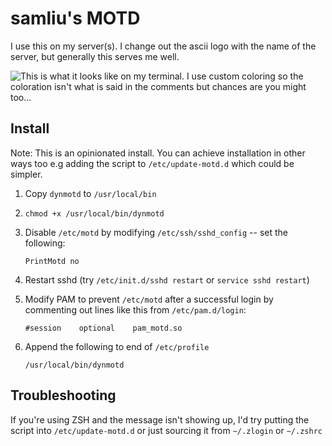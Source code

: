 # samliu's MOTD

I use this on my server(s). I change out the ascii logo with the name of the
server, but generally this serves me well.

![This is what it looks like on my terminal. I use custom coloring so the
coloration isn't what is said in the comments but chances are you might 
too...](screenshot.png)

## Install

Note: This is an opinionated install. You can achieve installation in other ways
too e.g adding the script to `/etc/update-motd.d` which could be simpler.

1. Copy `dynmotd` to `/usr/local/bin`
2. `chmod +x /usr/local/bin/dynmotd`
3. Disable `/etc/motd` by modifying `/etc/ssh/sshd_config` -- set the following:

   ```
   PrintMotd no
   ```

4. Restart sshd (try `/etc/init.d/sshd restart` or `service sshd restart`)
5. Modify PAM to prevent `/etc/motd` after a successful login by commenting out
   lines like this from `/etc/pam.d/login`:

   ```
   #session    optional    pam_motd.so
   ```

6. Append the following to end of `/etc/profile`

   ```
   /usr/local/bin/dynmotd
   ```

## Troubleshooting
If you're using ZSH and the message isn't showing up, I'd try putting the script
into `/etc/update-motd.d` or just sourcing it from `~/.zlogin` or `~/.zshrc`
